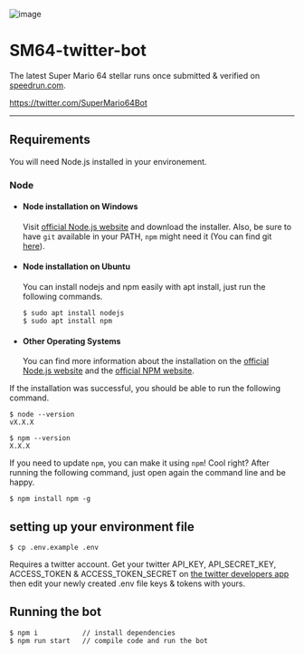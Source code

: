 ![image](https://user-images.githubusercontent.com/25116785/177857389-7a127ca6-9eb5-4611-b3a0-d9dedbae4455.png)

# SM64-twitter-bot

The latest Super Mario 64 stellar runs once submitted & verified on [speedrun.com](https://www.speedrun.com/).

https://twitter.com/SuperMario64Bot

---

## Requirements

You will need Node.js installed in your environement.

### Node

- #### Node installation on Windows

  Visit [official Node.js website](https://nodejs.org/) and download the installer.
  Also, be sure to have `git` available in your PATH, `npm` might need it (You can find git [here](https://git-scm.com/)).

- #### Node installation on Ubuntu

  You can install nodejs and npm easily with apt install, just run the following commands.

      $ sudo apt install nodejs
      $ sudo apt install npm

- #### Other Operating Systems
  You can find more information about the installation on the [official Node.js website](https://nodejs.org/) and the [official NPM website](https://npmjs.org/).

If the installation was successful, you should be able to run the following command.

    $ node --version
    vX.X.X

    $ npm --version
    X.X.X

If you need to update `npm`, you can make it using `npm`! Cool right? After running the following command, just open again the command line and be happy.

    $ npm install npm -g

## setting up your environment file

    $ cp .env.example .env

Requires a twitter account. Get your twitter API_KEY, API_SECRET_KEY, ACCESS_TOKEN & ACCESS_TOKEN_SECRET on [the twitter developers app](https://developer.twitter.com) then edit your newly created .env file keys & tokens with yours.

## Running the bot

    $ npm i           // install dependencies
    $ npm run start   // compile code and run the bot
